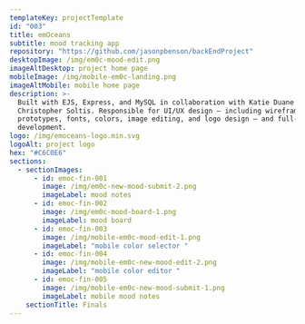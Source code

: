 ```yaml
---
templateKey: projectTemplate
id: "003"
title: emOceans
subtitle: mood tracking app
repository: "https://github.com/jasonpbenson/backEndProject"
desktopImage: /img/em0c-mood-edit.png
imageAltDesktop: project home page
mobileImage: /img/mobile-em0c-landing.png
imageAltMobile: mobile home page
description: >-
  Built with EJS, Express, and MySQL in collaboration with Katie Duane and
  Christopher Soltis. Responsible for UI/UX design – including wireframes,
  prototypes, fonts, colors, image editing, and logo design – and full-stack
  development.
logo: /img/emoceans-logo.min.svg
logoAlt: project logo
hex: "#C6C0E6"
sections:
  - sectionImages:
      - id: emoc-fin-001
        image: /img/em0c-new-mood-submit-2.png
        imageLabel: mood notes
      - id: emoc-fin-002
        image: /img/em0c-mood-board-1.png
        imageLabel: mood board
      - id: emoc-fin-003
        image: /img/mobile-em0c-mood-edit-1.png
        imageLabel: "mobile color selector "
      - id: emoc-fin-004
        image: /img/mobile-em0c-new-mood-edit-2.png
        imageLabel: "mobile color editor "
      - id: emoc-fin-005
        image: /img/mobile-em0c-new-mood-submit-1.png
        imageLabel: mobile mood notes
    sectionTitle: Finals
---
```

